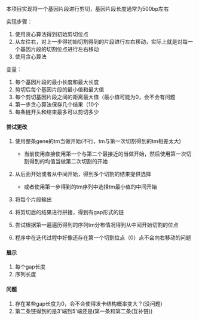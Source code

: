 本项目实现将一个基因片段进行剪切，基因片段长度通常为500bp左右

实现步骤：
1. 使用贪心算法得到初始剪切位点
2. 从左往右，对上一步得初始切割得到的片段进行左右移动，实际上就是对每一个基因片段的切割位点进行左右移动
3. 使用贪心算法

变量：
1. 每个基因片段的最小长度和最大长度
2. 剪切后每个基因片段的最小值和最大值
3. 每个剪切基因片段之间的距离最大值（最小值可能为0，会不会有问题
4. 第一步贪心算法保存几个结果（10个
5. 每条链开头和结束最多可以剪切多少


#### 尝试更改
1. 使用整条gene的tm当做开始(不行，tm与第一次切割得到的tm相差太大)
    * 当前使用直接使用第一个与第二个最接近的当做开始，然后使用第一次切割得到的均值当做第二次切割的开始
2. 从后面开始或者从中间开始，得到多个切割的结果提供选择
    * 或者使用第一步得到的tm序列中选择tm最小值的中间开始

3. 将每个片段输出
4. 将剪切后的结果进行拼接，得到有gap形式的链

5. 尝试根据第一遍遍历得到的序列tm分布情况得到从中间开始切割的位点

6. 程序中在迭代过程中好像还存在第一个切割位点（0）点不会向右移动的问题

#### 展示
1. 每个gap长度
2. 序列长度


#### 问题
1. 存在某些gap长度为0，会不会使得发卡结构概率变大？(没问题)
2. 第二条链得到的是3'端到5'端还是(第一条和第二条(互补链))


